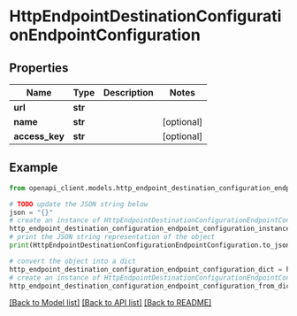 # HttpEndpointDestinationConfigurationEndpointConfiguration


## Properties

Name | Type | Description | Notes
------------ | ------------- | ------------- | -------------
**url** | **str** |  | 
**name** | **str** |  | [optional] 
**access_key** | **str** |  | [optional] 

## Example

```python
from openapi_client.models.http_endpoint_destination_configuration_endpoint_configuration import HttpEndpointDestinationConfigurationEndpointConfiguration

# TODO update the JSON string below
json = "{}"
# create an instance of HttpEndpointDestinationConfigurationEndpointConfiguration from a JSON string
http_endpoint_destination_configuration_endpoint_configuration_instance = HttpEndpointDestinationConfigurationEndpointConfiguration.from_json(json)
# print the JSON string representation of the object
print(HttpEndpointDestinationConfigurationEndpointConfiguration.to_json())

# convert the object into a dict
http_endpoint_destination_configuration_endpoint_configuration_dict = http_endpoint_destination_configuration_endpoint_configuration_instance.to_dict()
# create an instance of HttpEndpointDestinationConfigurationEndpointConfiguration from a dict
http_endpoint_destination_configuration_endpoint_configuration_from_dict = HttpEndpointDestinationConfigurationEndpointConfiguration.from_dict(http_endpoint_destination_configuration_endpoint_configuration_dict)
```
[[Back to Model list]](../README.md#documentation-for-models) [[Back to API list]](../README.md#documentation-for-api-endpoints) [[Back to README]](../README.md)


